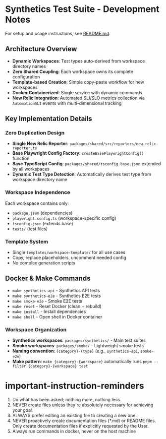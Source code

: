 # Synthetics Test Suite - Development Notes

For setup and usage instructions, see [README.md](README.md).

## Architecture Overview

- **Dynamic Workspaces**: Test types auto-derived from workspace directory names
- **Zero Shared Coupling**: Each workspace owns its complete configuration
- **Template-based Creation**: Simple copy-paste workflow for new workspaces
- **Docker Containerized**: Single service with dynamic commands
- **New Relic Integration**: Automated SLI/SLO metrics collection via `AutomationSLI` events with multi-dimensional tracking

## Key Implementation Details

### Zero Duplication Design
- **Single New Relic Reporter**: `packages/shared/src/reporters/new-relic-reporter.ts`
- **Base Playwright Config Factory**: `createBasePlaywrightConfig()` function
- **Base TypeScript Config**: `packages/shared/tsconfig.base.json` extended by all workspaces
- **Dynamic Test Type Detection**: Automatically derives test type from workspace directory name

### Workspace Independence
Each workspace contains only:
- `package.json` (dependencies)
- `playwright.config.ts` (workspace-specific config)
- `tsconfig.json` (extends base)
- `tests/` (test files)

### Template System
- Single `templates/workspace-template/` for all use cases
- Copy, replace placeholders, uncomment needed config
- No complex generation scripts

## Docker & Make Commands
- `make synthetics-api` - Synthetics API tests
- `make synthetics-e2e` - Synthetics E2E tests
- `make smoke-e2e` - Smoke E2E tests
- `make reset` - Reset Docker (clean + rebuild)
- `make install` - Install dependencies
- `make shell` - Open shell in Docker container

### Workspace Organization
- **Synthetics workspaces**: `packages/synthetics/` - Main test suites
- **Smoke workspaces**: `packages/smoke/` - Lightweight smoke tests
- **Naming convention**: `{category}-{type}` (e.g., `synthetics-api`, `smoke-e2e`)
- **Make pattern**: `make {category}-{workspace}` automatically runs `pnpm --filter {category}-{workspace} test`

# important-instruction-reminders
1. Do what has been asked; nothing more, nothing less.
2. NEVER create files unless they're absolutely necessary for achieving your goal.
3. ALWAYS prefer editing an existing file to creating a new one.
4. NEVER proactively create documentation files (*.md) or README files. Only create documentation files if explicitly requested by the User.
5. Always run commands in docker, never on the host machine
